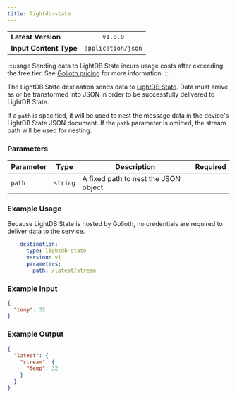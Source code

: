 ```yaml
---
title: lightdb-state
---
```


|   |   |
|---|:---:|
|__Latest Version__| `v1.0.0` |
|__Input Content Type__| `application/json` |

:::usage
Sending data to LightDB State incurs usage costs after exceeding the free tier.
See [Golioth pricing](https://golioth.io/pricing) for more information.
:::

The LightDB State destination sends data to [LightDB
State](/application-services/lightdb-state). Data must arrive as or be
transformed into JSON in order to be successfully delivered to LightDB State.

If a `path` is specified, it will be used to nest the message data in the
device's LightDB State JSON document. If the `path` parameter is omitted, the
stream path will be used for nesting.

### Parameters

|Parameter|Type|Description|Required|
|---|---|---|:---:|
|`path`|`string`| A fixed path to nest the JSON object. | |

### Example Usage

Because LightDB State is hosted by Golioth, no credentials are required to
deliver data to the service.

```yaml
    destination:
      type: lightdb-state
      version: v1
      parameters:
        path: /latest/stream
```

### Example Input

```json
{
  "temp": 32
}
```

### Example Output

```json
{
  "latest": {
    "stream": {
      "temp": 32
    }
  }
}
```
